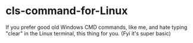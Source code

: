 # cls-command-for-Linux
If you prefer good old Windows CMD commands, like me, and hate typing "clear" in the Linux terminal, this thing for you. (Fyi it's super basic)
